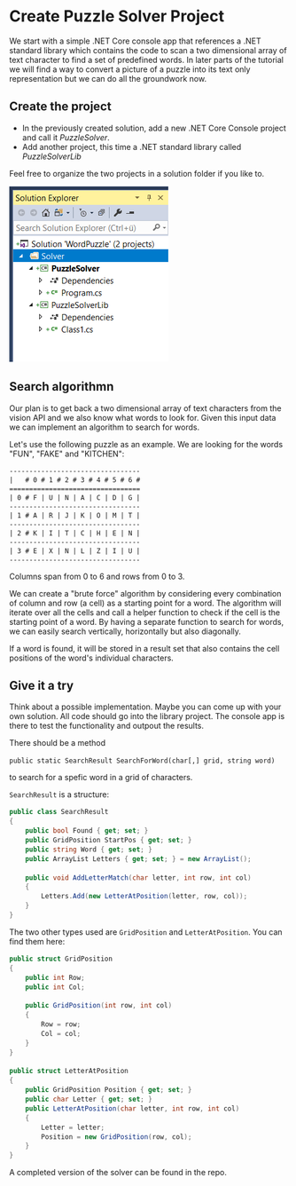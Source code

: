 # Create Puzzle Solver Project

We start with a simple .NET Core console app that references a .NET standard library which contains the code to scan a two dimensional array of text character to find a set of predefined words. In later parts of the tutorial we will find a way to convert a picture of a puzzle into its text only representation but we can do all the groundwork now.

## Create the project

* In the previously created solution, add a new .NET Core Console project and call it _PuzzleSolver_.
* Add another project, this time a .NET standard library called _PuzzleSolverLib_

Feel free to organize the two projects in a solution folder if you like to.

![Puzzle Solver Projects](../assets/PuzzleSolverProjects.png)

## Search algorithmn

Our plan is to get back a two dimensional array of text characters from the vision API and we also know what words to look for. Given this input data we can implement an algorithm to search for words.

Let's use the following puzzle as an example. We are looking for the words "FUN", "FAKE" and "KITCHEN":

````
---------------------------------
|   # 0 # 1 # 2 # 3 # 4 # 5 # 6 #
=================================
| 0 # F | U | N | A | C | D | G |
---------------------------------
| 1 # A | R | J | K | O | M | T |
---------------------------------
| 2 # K | I | T | C | H | E | N |
---------------------------------
| 3 # E | X | N | L | Z | I | U |
---------------------------------
````

Columns span from 0 to 6 and rows from 0 to 3.

We can create a "brute force" algorithm by considering every combination of column and row (a cell) as a starting point for a word. The algorithm will iterate over all the cells and call a helper function to check if the cell is the starting point of a word. 
By having a separate function to search for words, we can easily search vertically, horizontally but also diagonally.

If a word is found, it will be stored in a result set that also contains the cell positions of the word's individual characters.

## Give it a try

Think about a possible implementation. Maybe you can come up with your own solution. All code should go into the library project. The console app is there to test the functionality and outpout the results.

There should be a method

`public static SearchResult SearchForWord(char[,] grid, string word)`

to search for a spefic word in a grid of characters.

`SearchResult` is a structure:

```cs
public class SearchResult
{
    public bool Found { get; set; }
    public GridPosition StartPos { get; set; }
    public string Word { get; set; }
    public ArrayList Letters { get; set; } = new ArrayList();

    public void AddLetterMatch(char letter, int row, int col)
    {
        Letters.Add(new LetterAtPosition(letter, row, col));
    }
}
```

The two other types used are `GridPosition` and `LetterAtPosition`. You can find them here:

```cs
public struct GridPosition
{
    public int Row;
    public int Col;

    public GridPosition(int row, int col)
    {
        Row = row;
        Col = col;
    }
}

public struct LetterAtPosition
{
    public GridPosition Position { get; set; }
    public char Letter { get; set; }
    public LetterAtPosition(char letter, int row, int col)
    {
        Letter = letter;
        Position = new GridPosition(row, col);
    }
}
```

A completed version of the solver can be found in the repo.



